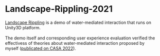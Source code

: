 # Landscape-Rippling-2021
[Landscape Rippling](winters-hong.mypotfolio.com) is a demo of water-mediated interaction that runs on Unity3D platform.<br><br>
The demo itself and corresponding user experience evaluation verified the effectivess of theories about water-mediated interaction proposed by myself ([publicated on CASA 2022](https://onlinelibrary.wiley.com/doi/10.1002/cav.2064)).
